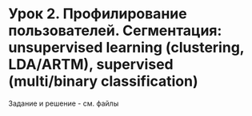 # Урок 2. Профилирование пользователей. Сегментация: unsupervised learning (clustering, LDA/ARTM), supervised (multi/binary classification)

Задание и решение - см. файлы
